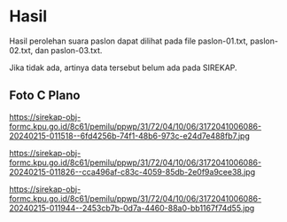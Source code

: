 # Hasil

Hasil perolehan suara paslon dapat dilihat pada file paslon-01.txt, paslon-02.txt, dan paslon-03.txt.

Jika tidak ada, artinya data tersebut belum ada pada SIREKAP.

## Foto C Plano

https://sirekap-obj-formc.kpu.go.id/8c61/pemilu/ppwp/31/72/04/10/06/3172041006086-20240215-011518--6fd4256b-74f1-48b6-973c-e24d7e488fb7.jpg

https://sirekap-obj-formc.kpu.go.id/8c61/pemilu/ppwp/31/72/04/10/06/3172041006086-20240215-011826--cca496af-c83c-4059-85db-2e0f9a9cee38.jpg

https://sirekap-obj-formc.kpu.go.id/8c61/pemilu/ppwp/31/72/04/10/06/3172041006086-20240215-011944--2453cb7b-0d7a-4460-88a0-bb1167f74d55.jpg
